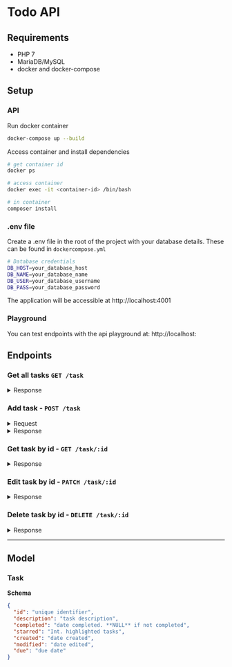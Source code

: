 # Todo API

## Requirements
* PHP 7
* MariaDB/MySQL
* docker and docker-compose

## Setup

### API
Run docker container
```sh
docker-compose up --build
```

Access container and install dependencies
```sh
# get container id
docker ps

# access container
docker exec -it <container-id> /bin/bash

# in container
composer install
```

### .env file
Create a .env file in the root of the project with your database details. These can be found in `dockercompose.yml`
```sh
# Database credentials
DB_HOST=your_database_host
DB_NAME=your_database_name
DB_USER=your_database_username
DB_PASS=your_database_password
```

The application will be accessible at http://localhost:4001

### Playground

You can test endpoints with the api playground at: http://localhost:

## Endpoints

### Get all tasks `GET /task`
<details>
<summary>Response</summary>
<p>
```json
{
  "success": "Boolean of response success",
  "data": "Returned data",
  "code": "HTTP response code",
  "message": "Response message"
}
```
</p>
</details>

### Add task - `POST /task`
<details>
<summary>Request</summary>
<p>
```json
{
  "description": "task description",
  "starred": "highlighted task",
  "due": "due date"
}
```
</p>
</details>

<details>
<summary>Response</summary>
<p>
```json
{
  "success": "Boolean of response success",
  "message": "Response message"
}
```
</p>
</details>


### Get task by id - `GET /task/:id`
<details>
<summary>Response</summary>
<p>
```json
{
  "success": "Boolean of response success",
  "data": "Returned data",
  "code": "HTTP response code",
  "message": "Response message"
}
```
</p>
</details>

### Edit task by id - `PATCH /task/:id`
<details>
<summary>Response</summary>
<p>
```json
{
  "success": "Boolean of response success",
  "data": "Returned data",
  "code": "HTTP response code",
  "message": "Response message"
}
```
</p>
</details>

### Delete task by id - `DELETE /task/:id`
<details>
<summary>Response</summary>
<p>
```json
{
  "success": "Boolean of response success",
  "data": "Returned data",
  "code": "HTTP response code",
  "message": "Response message"
}
```
</p>
</details>

---

## Model

### Task
**Schema**
```json
{
  "id": "unique identifier",
  "description": "task description",
  "completed": "date completed. **NULL** if not completed",
  "starred": "Int. highlighted tasks",
  "created": "date created",
  "modified": "date edited",
  "due": "due date"
}
  ```
